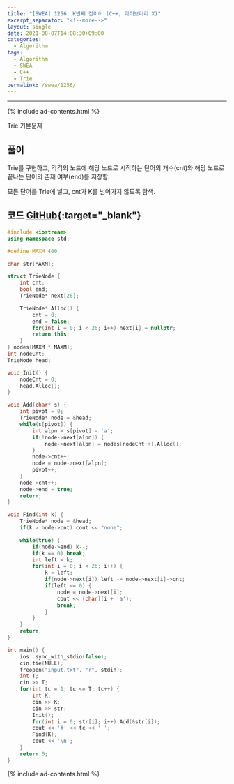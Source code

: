 ```yaml
---
title: "[SWEA] 1256. K번째 접미어 (C++, 라이브러리 X)"
excerpt_separator: "<!--more-->"
layout: single
date: 2021-08-07T14:08:30+09:00
categories:
  - Algorithm
tags:
  - Algorithm
  - SWEA
  - C++
  - Trie
permalink: /swea/1256/
---
```

---
{% include ad-contents.html %}

Trie 기본문제


## 풀이

Trie를 구현하고, 각각의 노드에 해당 노드로 시작하는 단어의 개수(cnt)와 해당 노드로 끝나는 단어의 존재 여부(end)를 저장함.

모든 단어를 Trie에 넣고, cnt가 K를 넘어가지 않도록 탐색.

<!--more-->

## 코드 [GitHub](https://github.com/unionyy/samsung-algorithm-21/blob/main/trie/basic-problems/suffix/main.cpp){:target="_blank"}

```cpp
#include <iostream>
using namespace std;

#define MAXM 400

char str[MAXM];

struct TrieNode {
    int cnt;
    bool end;
    TrieNode* next[26];

    TrieNode* Alloc() {
        cnt = 0;
        end = false;
        for(int i = 0; i < 26; i++) next[i] = nullptr;
        return this;
    }
} nodes[MAXM * MAXM];
int nodeCnt;
TrieNode head;

void Init() {
    nodeCnt = 0;
    head.Alloc();
}

void Add(char* s) {
    int pivot = 0;
    TrieNode* node = &head;
    while(s[pivot]) {
        int alpn = s[pivot] - 'a';
        if(!node->next[alpn]) {
            node->next[alpn] = nodes[nodeCnt++].Alloc();
        }
        node->cnt++;
        node = node->next[alpn];
        pivot++;
    }
    node->cnt++;
    node->end = true;
    return;
}

void Find(int k) {
    TrieNode* node = &head;
    if(k > node->cnt) cout << "none";

    while(true) {
        if(node->end) k--;
        if(k == 0) break;
        int left = k;
        for(int i = 0; i < 26; i++) {
            k = left;
            if(node->next[i]) left -= node->next[i]->cnt;
            if(left <= 0) {
                node = node->next[i];
                cout << (char)(i + 'a');
                break;
            }
        }
    }
    return;
}

int main() {
    ios::sync_with_stdio(false);
    cin.tie(NULL);
    freopen("input.txt", "r", stdin);
    int T;
    cin >> T;
    for(int tc = 1; tc <= T; tc++) {
        int K;
        cin >> K;
        cin >> str;
        Init();
        for(int i = 0; str[i]; i++) Add(&str[i]);
        cout << '#' << tc << ' ';
        Find(K);
        cout << '\n';
    }
    return 0;
}
```

{% include ad-contents.html %}
